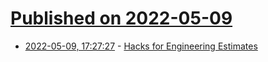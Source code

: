 # [Published on 2022-05-09](index.md)

* [2022-05-09, 17:27:27](https://news.ycombinator.com/item?id=31317037) - [Hacks for Engineering Estimates](https://www.shubhro.com/2022/01/30/hacks-engineering-estimates/)
